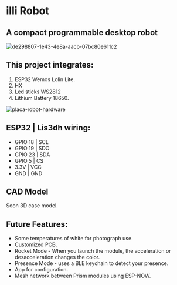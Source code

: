 # illi Robot
## A compact programmable desktop robot

![de298807-1e43-4e8a-aacb-07bc80e611c2](https://github.com/cassio-hsp/illi/assets/38111232/090c6254-bc91-4203-a508-53a9e3d16fce)

## This project integrates:
1. ESP32 Wemos Lolin Lite.
2. HX
3. Led sticks WS2812
4. Lithium Battery 18650.

![placa-robot-hardware](https://github.com/cassio-hsp/illi/assets/38111232/f6828ff2-bc59-4728-9dbe-7cb4128ab167)


## ESP32 | Lis3dh wiring:
* GPIO 18 | SCL
* GPIO 19 | SDO
* GPIO 23 | SDA
* GPIO 5  | CS
* 3.3V    | VCC
* GND     | GND

## CAD Model

Soon 3D case model.

## Future Features:
* Some temperatures of white for photograph use.
* Customized PCB.
* Rocket Mode - When you launch the module, the acceleration or desacceleration changes the color.
* Presence Mode - uses a BLE keychain to detect your presence.
* App for configuration.
* Mesh network between Prism modules using ESP-NOW.
